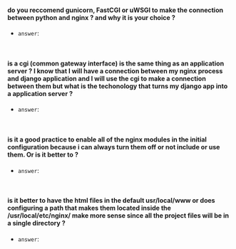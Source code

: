 #### do you reccomend gunicorn, FastCGI or uWSGI to make the connection between python and nginx ? and why it is your choice ?

- `answer`:

<br>

#### is a cgi (common gateway interface) is the same thing as an application server ?  I know that I will have a connection between my nginx process and django application and I will use the cgi to make a connection between them but what is the techonology that turns my django app into a application server ?

- `answer`:

<br>

#### is it a good practice to enable all of the nginx modules in the initial configuration because i can always turn them off or not include or use them. Or is it better to ?

- `answer`: 

<br>

#### is it better to have the html files in the default usr/local/www or does configuring a path that makes them located inside the /usr/local/etc/nginx/ make more sense since all the project files will be in a single directory ?

- `answer`:

<br>
